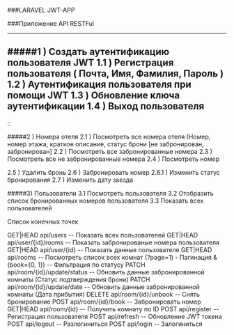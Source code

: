 ###LARAVEL JWT-APP

###Приложение API RESTFul

-------------------------------------------------------------
#####1 ) Создать аутентификацию пользователя JWT
1.1 ) Регистрация пользователя ( Почта, Имя, Фамилия, Пароль )
1.2 ) Аутентификация пользователя при помощи JWT
1.3 ) Обновление ключа аутентификации
1.4 ) Выход пользователя
-------------------------------------------------------------
::

#####2 ) Номера отеля
2.1 ) Посмотреть все номера отеля (Номер, номер этажа, краткое описание, статус брони [не забронирован, забронирован]
2.2 ) Посмотреть все забронированные номера
2.3 ) Посмотреть все не забронированные номера
2.4 ) Посмотреть номер

2.5 ) Удалить бронь
2.6 ) Забронировать номер
2.6.1 ) Изменить статус бронирования
2.7 ) Изменить дату заезда

#####3) Пользователи
3.1 Посмотреть пользователя
3.2 Отобразить список бронированных номеров пользователя
3.3 Показать всех пользователей

Список конечных точек

GET|HEAD   api/users  -- Показать всех пользователей
GET|HEAD   api/user/{id}/rooms -- Показать забронированые номера пользователя
GET|HEAD   api/user/{id} -- Показать данные пользователя
GET|HEAD   api/rooms -- Посмотреть список всех комнат
(?page=1) - Пагинация & (book={0, 1}) -- Фильтрация по статусу
PATCH      api/room/{id}/update/status -- Обновить данные забронированной комнаты (Статус подтверждения брони)
PATCH      api/room/{id}/update/date -- Обновить данные забронированной комнаты (Дата прибытия)
DELETE     api/room/{id}/unbook -- Снять бронирование
POST       api/room/{id}/book  -- Забронировать номер
GET|HEAD   api/room/{id} -- Получить комнату по ID
POST       api/register  -- Регистрация пользователя
POST       api/refresh  -- Обновление JWT токена
POST       api/logout -- Разлогиниться
POST       api/login -- Залогиниться

